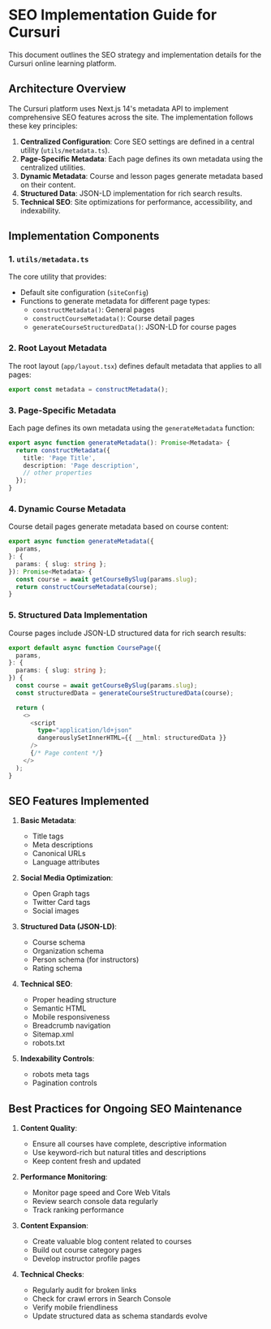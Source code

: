 # SEO Implementation Guide for Cursuri

This document outlines the SEO strategy and implementation details for the Cursuri online learning platform.

## Architecture Overview

The Cursuri platform uses Next.js 14's metadata API to implement comprehensive SEO features across the site. The implementation follows these key principles:

1. **Centralized Configuration**: Core SEO settings are defined in a central utility (`utils/metadata.ts`).
2. **Page-Specific Metadata**: Each page defines its own metadata using the centralized utilities.
3. **Dynamic Metadata**: Course and lesson pages generate metadata based on their content.
4. **Structured Data**: JSON-LD implementation for rich search results.
5. **Technical SEO**: Site optimizations for performance, accessibility, and indexability.

## Implementation Components

### 1. `utils/metadata.ts`

The core utility that provides:

- Default site configuration (`siteConfig`)
- Functions to generate metadata for different page types:
  - `constructMetadata()`: General pages
  - `constructCourseMetadata()`: Course detail pages
  - `generateCourseStructuredData()`: JSON-LD for course pages

### 2. Root Layout Metadata

The root layout (`app/layout.tsx`) defines default metadata that applies to all pages:

```typescript
export const metadata = constructMetadata();
```

### 3. Page-Specific Metadata

Each page defines its own metadata using the `generateMetadata` function:

```typescript
export async function generateMetadata(): Promise<Metadata> {
  return constructMetadata({
    title: 'Page Title',
    description: 'Page description',
    // other properties
  });
}
```

### 4. Dynamic Course Metadata

Course detail pages generate metadata based on course content:

```typescript
export async function generateMetadata({
  params,
}: {
  params: { slug: string };
}): Promise<Metadata> {
  const course = await getCourseBySlug(params.slug);
  return constructCourseMetadata(course);
}
```

### 5. Structured Data Implementation

Course pages include JSON-LD structured data for rich search results:

```typescript
export default async function CoursePage({
  params,
}: {
  params: { slug: string };
}) {
  const course = await getCourseBySlug(params.slug);
  const structuredData = generateCourseStructuredData(course);

  return (
    <>
      <script
        type="application/ld+json"
        dangerouslySetInnerHTML={{ __html: structuredData }}
      />
      {/* Page content */}
    </>
  );
}
```

## SEO Features Implemented

1. **Basic Metadata**:
   - Title tags
   - Meta descriptions
   - Canonical URLs
   - Language attributes

2. **Social Media Optimization**:
   - Open Graph tags
   - Twitter Card tags
   - Social images

3. **Structured Data (JSON-LD)**:
   - Course schema
   - Organization schema
   - Person schema (for instructors)
   - Rating schema

4. **Technical SEO**:
   - Proper heading structure
   - Semantic HTML
   - Mobile responsiveness
   - Breadcrumb navigation
   - Sitemap.xml
   - robots.txt

5. **Indexability Controls**:
   - robots meta tags
   - Pagination controls

## Best Practices for Ongoing SEO Maintenance

1. **Content Quality**:
   - Ensure all courses have complete, descriptive information
   - Use keyword-rich but natural titles and descriptions
   - Keep content fresh and updated

2. **Performance Monitoring**:
   - Monitor page speed and Core Web Vitals
   - Review search console data regularly
   - Track ranking performance

3. **Content Expansion**:
   - Create valuable blog content related to courses
   - Build out course category pages
   - Develop instructor profile pages

4. **Technical Checks**:
   - Regularly audit for broken links
   - Check for crawl errors in Search Console
   - Verify mobile friendliness
   - Update structured data as schema standards evolve
